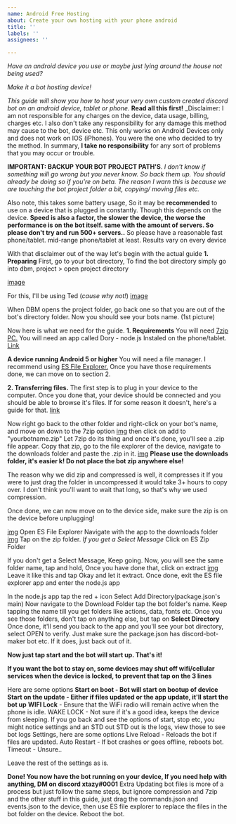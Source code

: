 ```yaml
---
name: Android Free Hosting
about: Create your own hosting with your phone android
title: ''
labels: ''
assignees: ''

---
```


_Have an android device you use or maybe just lying around the house not being used?_

_Make it a bot hosting device!_

_This guide will show you how to host your very own custom created discord bot on an android device, tablet or phone._
**Read all this first!**
_Disclaimer: I am not responsible for any charges on the device, data usage, billing, charges etc. I also don't take any responsibility for any damage this method may cause to the bot, device etc. This only works on Android Devices only and does not work on IOS (iPhones). You were the one who decided to try the method. In summary, **I take no responsibility** for any sort of problems that you may occur or trouble. 

**IMPORTANT: BACKUP YOUR BOT PROJECT PATH'S**. _I don't know if something will go wrong but you never know. So back them up. You should already be doing so if you're on beta. The reason I warn this is because we are touching the bot project folder a bit, copying/ moving files etc._

Also note, this takes  some battery usage, So it may be **recommended** to use on a device that is plugged in constantly.  Though this depends on the device.
**Speed is also a factor, the slower the device, the worse the performance is on the bot itself. same with the amount of servers. So please don't try and run 500+ servers..**
So please have a reasonable fast phone/tablet. mid-range phone/tablet at least. Results vary on every device

With that disclaimer out of the way let's begin with the actual guide
**1. Preparing**
First, go to your bot directory, To find the bot directory simply go into dbm, project &gt; open project directory

[image](https://i.imgur.com/6IAybLg.png)

For this, I'll be using Ted (_cause why not!_)
[image](https://i.imgur.com/bkJW3AZ.png)

When DBM opens the project folder, go back one so that you are out of the bot's directory folder.
Now you should see your bots name. (1st picture)

Now here is what we need for the guide.
**1. Requirements**
You will need [7zip PC.](https://www.7-zip.org/download.html)
You will need an app called Dory - node.js
Instaled on the phone/tablet. [Link](https://play.google.com/store/apps/details?id=io.tempage.dorynode&amp;hl=en)

**A device running Android 5 or higher**
You will need a file manager. I recommend using [ES File Explorer.](https://play.google.com/store/apps/details?id=com.estrongs.android.pop)
Once you have those requirements done, we can move on to section 2.

**2. Transferring files.**
The first step is to plug in your device to the computer. Once you done that, your device should be connected and you should be able to browse it's files. If for some reason it doesn't, here's a guide for that. [link](https://www.howtogeek.com/195607/how-to-get-your-android-device-to-show-up-in-file-explorer-if-it-isnt/)

Now right go back to the other folder and right-click on your bot's name, and move on down to the 7zip option 
[img](https://i.imgur.com/tqEAJDX.png)
then click on add to "yourbotname.zip"
Let 7zip do its thing and once it's done, you'll see a .zip file appear.
Copy that zip, go to the file explorer of the device, navigate to the downloads folder and paste the .zip in it.
[img](https://i.imgur.com/Qj9Y5ZJ.png)
**Please use the downloads folder, it's easier k! Do not place the bot zip anywhere else!**

The reason why we did zip and compressed is well, it compresses it
If you were to just drag the folder in uncompressed it would take 3+ hours to copy over. I don't think you'll want to wait that long, so that's why we used compression.

Once done, we can now move on to the device side, make sure the zip is on the device before unplugging!

[img](https://i.imgur.com/yNNkgzI.jpg)
Open ES File Explorer
Navigate with the app to the downloads folder
[img](https://i.imgur.com/gkxWQYZ.png)
Tap on the zip folder.
_If you get a Select Message_
Click on ES Zip Folder

If you don't get a Select Message, Keep going.
Now, you will see the same folder name, tap and hold, Once you have done that, click on extract
[img](https://i.imgur.com/w7SpD0f.png)
Leave it like this and tap Okay and let it extract.
Once done, exit the ES file explorer app and enter the node.js app

In the node.js app tap the red + icon
Select Add Directory(package.json's main)
Now navigate to the Download Folder
tap the bot folder's name. Keep tapping the name till you get folders like actions, data, fonts etc.
Once you see those folders, don't tap on anything else, but tap on **Select Directory**
Once done, it'll send you back to the app and you'll see your bot directory, select OPEN to verify.
Just make sure the package.json has discord-bot-maker bot etc. If it does, just back out of it.

**Now just tap start and the bot will start up. That's it!**

**If you want the bot to stay on, some devices may shut off wifi/cellular services when the device is locked, to prevent that tap on the 3 lines**

Here are some options
**Start on boot - Bot will start on bootup of device**
**Start on the update - Either if files updated or the app update, it'll start the bot up**
**WIFI Lock** - Ensure that the WiFi radio will remain active when the phone is idle.
WAKE LOCK - Not sure if it's a good idea, keeps the device from sleeping.
If you go back and see the options of start, stop etc, you might notice settings and an STD out
STD out is the logs, view those to see bot logs
Settings, here are some options
Live Reload - Reloads the bot if files are updated.
Auto Restart - If bot crashes or goes offline, reboots bot.
Timeout - Unsure..

Leave the rest of the settings as is.

**Done! You now have the bot running on your device, If you need help with anything, DM on discord
xtazy#0001**
Extra
Updating bot files is more of a process but just follow the same steps, but ignore compression and 7zip and the other stuff in this guide, just drag the  commands.json and events.json to the device, then use ES file explorer to replace the files in the bot folder on the device. Reboot the bot.

